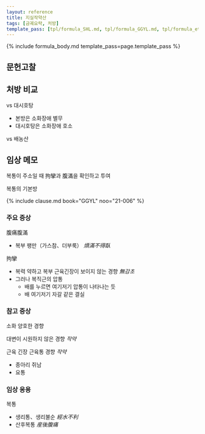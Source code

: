 ```yaml
---
layout: reference
title: 지실작약산
tags: [금궤요략, 처방]
template_pass: [tpl/formula_SHL.md, tpl/formula_GGYL.md, tpl/formula_etc.md]
---
```


{% include formula_body.md template_pass=page.template_pass %}

## 문헌고찰



## 처방 비교

vs 대시호탕
* 본방은 소화장애 별무
* 대시호탕은 소화장애 호소

vs 배농산

## 임상 메모

복통이 주소일 때 拘攣과 腹滿을 확인하고 투여

복통의 기본방

{% include clause.md book="GGYL" noo="21-006" %}


### 주요 증상

腹痛腹滿
* 복부 팽만（가스참、더부룩） _煩滿不得臥_

拘攣
* 복력 약하고 복부 근육긴장이 보이지 않는 경향 _無감초_
* 그러나 복직근의 압통
  - 배를 누르면 여기저기 압통이 나타나는 듯
  - 배 여기저기 자갈 같은 결실

### 참고 증상

소화 양호한 경향

대변이 시원하지 않은 경향 _작약_

근육 긴장 근육통 경향 _작약_
* 종아리 쥐남
* 요통

### 임상 응용

복통
* 생리통、생리불순 _經水不利_
* 산후복통 _産後腹痛_
